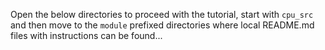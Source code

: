 Open the below directories to proceed with the tutorial, start with <code>cpu_src</code> and then move to the <code>module</code> prefixed directories where local README.md files with instructions can be found...
